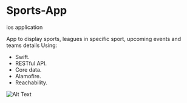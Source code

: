 # Sports-App
ios application

App to display sports, leagues in specific sport, upcoming events and teams details
Using:
- Swift.
- RESTful API.
- Core data.
- Alamofire.
- Reachability.



![Alt Text](https://media.giphy.com/media/uCMu6WiZ1IbYGEjOiY/giphy.gif)
